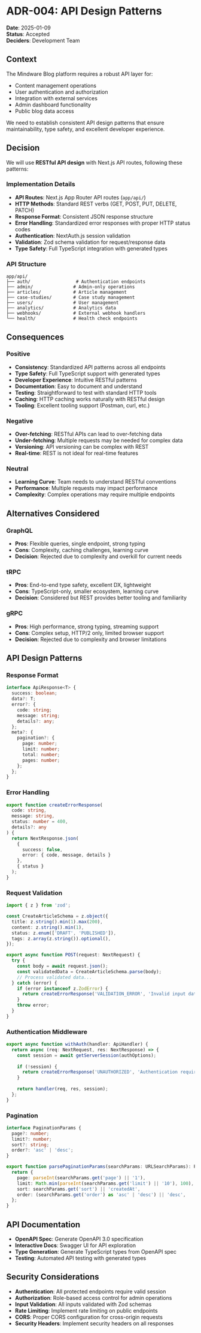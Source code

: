 # ADR-004: API Design Patterns

**Date**: 2025-01-09  
**Status**: Accepted  
**Deciders**: Development Team

## Context

The Mindware Blog platform requires a robust API layer for:
- Content management operations
- User authentication and authorization
- Integration with external services
- Admin dashboard functionality
- Public blog data access

We need to establish consistent API design patterns that ensure maintainability, type safety, and excellent developer experience.

## Decision

We will use **RESTful API design** with Next.js API routes, following these patterns:

### Implementation Details

- **API Routes**: Next.js App Router API routes (`app/api/`)
- **HTTP Methods**: Standard REST verbs (GET, POST, PUT, DELETE, PATCH)
- **Response Format**: Consistent JSON response structure
- **Error Handling**: Standardized error responses with proper HTTP status codes
- **Authentication**: NextAuth.js session validation
- **Validation**: Zod schema validation for request/response data
- **Type Safety**: Full TypeScript integration with generated types

### API Structure

```
app/api/
├── auth/                 # Authentication endpoints
├── admin/               # Admin-only operations
├── articles/            # Article management
├── case-studies/        # Case study management
├── users/               # User management
├── analytics/           # Analytics data
├── webhooks/            # External webhook handlers
└── health/              # Health check endpoints
```

## Consequences

### Positive

- **Consistency**: Standardized API patterns across all endpoints
- **Type Safety**: Full TypeScript support with generated types
- **Developer Experience**: Intuitive RESTful patterns
- **Documentation**: Easy to document and understand
- **Testing**: Straightforward to test with standard HTTP tools
- **Caching**: HTTP caching works naturally with RESTful design
- **Tooling**: Excellent tooling support (Postman, curl, etc.)

### Negative

- **Over-fetching**: RESTful APIs can lead to over-fetching data
- **Under-fetching**: Multiple requests may be needed for complex data
- **Versioning**: API versioning can be complex with REST
- **Real-time**: REST is not ideal for real-time features

### Neutral

- **Learning Curve**: Team needs to understand RESTful conventions
- **Performance**: Multiple requests may impact performance
- **Complexity**: Complex operations may require multiple endpoints

## Alternatives Considered

### GraphQL
- **Pros**: Flexible queries, single endpoint, strong typing
- **Cons**: Complexity, caching challenges, learning curve
- **Decision**: Rejected due to complexity and overkill for current needs

### tRPC
- **Pros**: End-to-end type safety, excellent DX, lightweight
- **Cons**: TypeScript-only, smaller ecosystem, learning curve
- **Decision**: Considered but REST provides better tooling and familiarity

### gRPC
- **Pros**: High performance, strong typing, streaming support
- **Cons**: Complex setup, HTTP/2 only, limited browser support
- **Decision**: Rejected due to complexity and browser limitations

## API Design Patterns

### Response Format
```typescript
interface ApiResponse<T> {
  success: boolean;
  data?: T;
  error?: {
    code: string;
    message: string;
    details?: any;
  };
  meta?: {
    pagination?: {
      page: number;
      limit: number;
      total: number;
      pages: number;
    };
  };
}
```

### Error Handling
```typescript
export function createErrorResponse(
  code: string,
  message: string,
  status: number = 400,
  details?: any
) {
  return NextResponse.json(
    {
      success: false,
      error: { code, message, details }
    },
    { status }
  );
}
```

### Request Validation
```typescript
import { z } from 'zod';

const CreateArticleSchema = z.object({
  title: z.string().min(1).max(200),
  content: z.string().min(1),
  status: z.enum(['DRAFT', 'PUBLISHED']),
  tags: z.array(z.string()).optional(),
});

export async function POST(request: NextRequest) {
  try {
    const body = await request.json();
    const validatedData = CreateArticleSchema.parse(body);
    // Process validated data...
  } catch (error) {
    if (error instanceof z.ZodError) {
      return createErrorResponse('VALIDATION_ERROR', 'Invalid input data', 400, error.errors);
    }
    throw error;
  }
}
```

### Authentication Middleware
```typescript
export async function withAuth(handler: ApiHandler) {
  return async (req: NextRequest, res: NextResponse) => {
    const session = await getServerSession(authOptions);
    
    if (!session) {
      return createErrorResponse('UNAUTHORIZED', 'Authentication required', 401);
    }
    
    return handler(req, res, session);
  };
}
```

### Pagination
```typescript
interface PaginationParams {
  page?: number;
  limit?: number;
  sort?: string;
  order?: 'asc' | 'desc';
}

export function parsePaginationParams(searchParams: URLSearchParams): PaginationParams {
  return {
    page: parseInt(searchParams.get('page') || '1'),
    limit: Math.min(parseInt(searchParams.get('limit') || '10'), 100),
    sort: searchParams.get('sort') || 'createdAt',
    order: (searchParams.get('order') as 'asc' | 'desc') || 'desc',
  };
}
```

## API Documentation

- **OpenAPI Spec**: Generate OpenAPI 3.0 specification
- **Interactive Docs**: Swagger UI for API exploration
- **Type Generation**: Generate TypeScript types from OpenAPI spec
- **Testing**: Automated API testing with generated types

## Security Considerations

- **Authentication**: All protected endpoints require valid session
- **Authorization**: Role-based access control for admin operations
- **Input Validation**: All inputs validated with Zod schemas
- **Rate Limiting**: Implement rate limiting on public endpoints
- **CORS**: Proper CORS configuration for cross-origin requests
- **Security Headers**: Implement security headers on all responses

